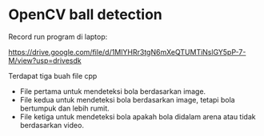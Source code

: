 # OpenCV ball detection

Record run program di laptop:

https://drive.google.com/file/d/1MIYHRr3tgN6mXeQTUMTiNslGY5pP-7-M/view?usp=drivesdk

<p>Terdapat tiga buah file cpp</p>
<ul>
  <li>File pertama untuk mendeteksi bola berdasarkan image.</li>
  <li>File kedua untuk mendeteksi bola berdasarkan image, tetapi bola bertumpuk dan lebih rumit.</li>
  <li>File ketiga untuk mendeteksi bola apakah bola didalam arena atau tidak berdasarkan video.</li>
</ul>
